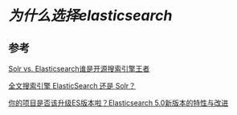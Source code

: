 # ***为什么选择elasticsearch***

## 参考

[Solr vs. Elasticsearch谁是开源搜索引擎王者](http://vlambda.com/wz_wytt5veH1R.html)

[全文搜索引擎 ElasticSearch 还是 Solr？](https://www.cnblogs.com/jajian/p/9801154.html)

[你的项目是否该升级ES版本啦？Elasticsearch 5.0新版本的特性与改进](https://mp.weixin.qq.com/s?__biz=MzU1NDA4NjU2MA==&mid=2247486460&idx=1&sn=ae9d2531284fb2125628687d0dec1fa4&chksm=fbe9b233cc9e3b25f94f277b5763226817e1ed652b1218dd66fb48a60265e4185ad0d993e3a9&scene=27#wechat_redirect)